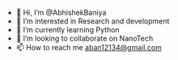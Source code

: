 - 👋 Hi, I’m @AbhishekBaniya
- 👀 I’m interested in Research and development 
- 🌱 I’m currently learning Python
- 💞️ I’m looking to collaborate on  NanoTech
- 📫 How to reach me aban12134@gmail.com

<!---
AbhishekBaniya/AbhishekBaniya is a ✨ special ✨ repository because its `README.md` (this file) appears on your GitHub profile.
You can click the Preview link to take a look at your changes.
--->
